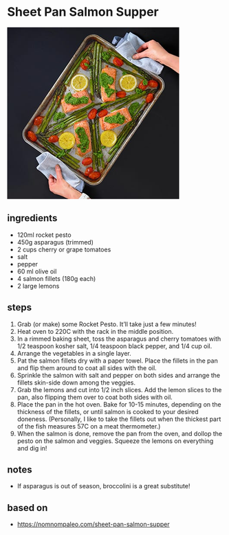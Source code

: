 # Sheet Pan Salmon Supper

![Sheet Pan Salmon Supper](images/sheet-pan-salmon-supper.jpg)

## ingredients

- 120ml rocket pesto
- 450g asparagus (trimmed)
- 2 cups cherry or grape tomatoes
- salt
- pepper
- 60 ml olive oil
- 4 salmon fillets (180g each)
- 2 large lemons

## steps

1. Grab (or make) some Rocket Pesto. It’ll take just a few minutes!
2. Heat oven to 220C with the rack in the middle position.
3. In a rimmed baking sheet, toss the asparagus and cherry tomatoes with 1/2 teaspoon kosher salt, 1/4 teaspoon black pepper, and 1/4 cup oil.
4. Arrange the vegetables in a single layer.
5. Pat the salmon fillets dry with a paper towel. Place the fillets in the pan and flip them around to coat all sides with the oil.
6. Sprinkle the salmon with salt and pepper on both sides and arrange the fillets skin-side down among the veggies.
7. Grab the lemons and cut into 1/2 inch slices. Add the lemon slices to the pan, also flipping them over to coat both sides with oil.
8. Place the pan in the hot oven. Bake for 10-15 minutes, depending on the thickness of the fillets, or until salmon is cooked to your desired doneness. (Personally, I like to take the fillets out when the thickest part of the fish measures 57C on a meat thermometer.)
9. When the salmon is done, remove the pan from the oven, and dollop the pesto on the salmon and veggies. Squeeze the lemons on everything and dig in!

## notes

- If asparagus is out of season, broccolini is a great substitute!

## based on

- https://nomnompaleo.com/sheet-pan-salmon-supper
